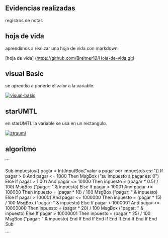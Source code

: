 ## Evidencias realizadas
registros de notas

## hoja de vida

aprendimos a realizar una hoja de vida con markdown

[hoja de vida] (https://github.com/Breitner12/Hoja-de-vida.git)

## visual Basic

se aprendio a ponerle el valor a la variable.

<a href="https://ibb.co/phHWY68"><img src="https://i.ibb.co/fD38jV5/visual-basic.png" alt="visual-basic" border="0"></a>

## starUMTL

en starUMTL la variable se usa en un rectangulo.

<a href="https://ibb.co/WfSHBnM"><img src="https://i.ibb.co/hVpg2s4/strauml.png" alt="strauml" border="0"></a>


## algoritmo
´´´

Sub impuestos()
    pagar = Int(InputBox("valor a pagar por impuestos es: "))
     If pagar > 0 And pagar <= 1000 Then
        MsgBox ("su impuesto a pagar es: 0")
     Else
  If pagar > 1.001 And pagar <= 10000 Then
     inpuesto = ((pagar * 0.5) / 100)
     MsgBox ("pagar: " & inpuesto)
  Else
     If pagar > 10001 And pagar <= 100000 Then
        inpuesto = (pagar * 10) / 100
        MsgBox ("pagar: " & inpuesto)
     Else
       If pagar > 100001 And pagar <= 1000000 Then
          inpuesto = (pagar * 15) / 100
          MsgBox ("pagar: " & inpuesto)
       Else
          If pagar > 1000001 And pagar <= 10000000 Then
             inpuesto = (pagar * 20) / 100
             MsgBox ("pagar: " & inpuesto)
          Else
            If pagar > 10000001 Then
               inpuesto = (pagar * 25) / 100
               MsgBox ("pagar: " & inpuesto)
            End If 
      End If
       End If
        End If
      End If
     End If
End Sub

´´´
